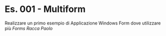 # Es. 001 - Multiform
Realizzare un primo esempio di Applicazione Windows Form dove utilizzare più *Forms*
_Racca Paolo_